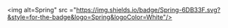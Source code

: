 <img alt=Spring" src ="https://img.shields.io/badge/Spring-6DB33F.svg?&style=for-the-badge&logo=Spring&logoColor=White"/>
